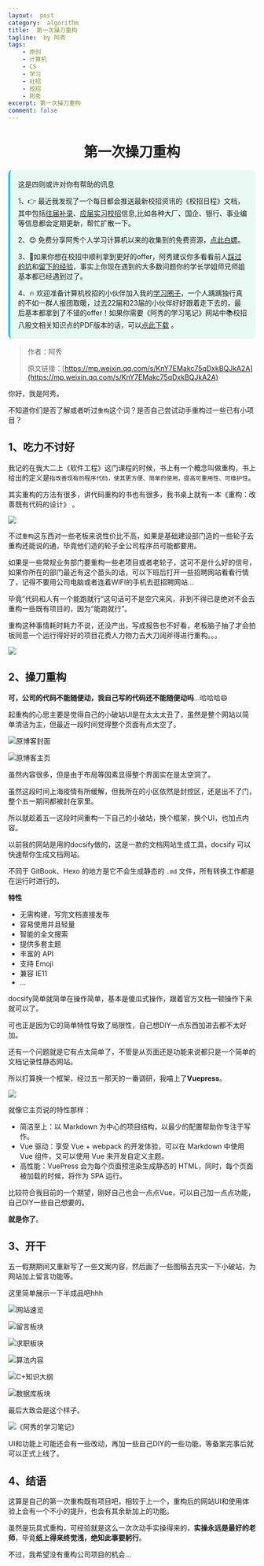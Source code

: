 ```yaml
---
layout:  post
category:  algorithm
title:  第一次操刀重构
tagline:  by 阿秀
tags:
    - 原创
    - 计算机
    - CS
    - 学习
    - 社招
    - 校招
    - 阿秀
excerpt: 第一次操刀重构
comment: false
---
```




<h1 align="center">第一次操刀重构</h1>

<div style="border-color: #24C6DC;
            background-color: #e9f9f3;         
            margin: 1rem 0;
        padding: .25rem 1rem;
        border-left-width: .3rem;
        border-left-style: solid;
        border-radius: .5rem;
        color: inherit;">
  <p>这是四则或许对你有帮助的讯息</p>
  <p>1、👉 最近我发现了一个每日都会推送最新校招资讯的《校招日程》文档，其中包括<a style="text-decoration: underline" href="https://flowus.cn/share/ee50d5eb-3cd5-4f74-880e-95b215dd4ff2" target="_blank">往届补录</a>、<a style="text-decoration: underline" href="https://flowus.cn/share/5f327c98-1e31-46c8-b86b-5ac6105e021f" target="_blank">应届实习校招</a>信息,比如各种大厂、国企、银行、事业编等信息都会定期更新，帮忙扩散一下。</p>  
  <p>2、😍
    免费分享阿秀个人学习计算机以来的收集到的免费资源，<a style="text-decoration: underline" href="/notes/07-resources/01-free/01-introduce.html" target="_blank">点此白嫖</a>。
  </p>
  <p>3、🚀如果你想在校招中顺利拿到更好的offer，阿秀建议你多看看前人<a style="text-decoration: underline" href="https://www.yuque.com/tuobaaxiu/httmmc/npg1k81zeq4wfpyz" target="_blank">踩过的坑</a>和<a style="text-decoration: underline"  target="_blank" href="https://www.yuque.com/tuobaaxiu/httmmc/gge9ppd0mbu2d3dp">留下的经验</a>，事实上你现在遇到的大多数问题你的学长学姐师兄师姐基本都已经遇到过了。
  </p>
  <p>4、🔥 欢迎准备计算机校招的小伙伴加入我的<a  style="text-decoration: underline" href="https://www.yuque.com/tuobaaxiu/httmmc/xg0otqvc17wfx4u9" target="_blank">学习圈子</a>，一个人踽踽独行真的不如一群人报团取暖，过去22届和23届的小伙伴好好跟着走下去的，最后基本都拿到了不错的offer！如果你需要《阿秀的学习笔记》网站中📚︎校招八股文相关知识点的PDF版本的话，可以<a style="text-decoration: underline" href="/notes/08-other/02-question.html#_5、如何下载阿秀的学习笔记内容pdf版本" target="_blank">点此下载</a> 。</p>   </div>

> 作者：阿秀
>
> 原文链接：[https://mp.weixin.qq.com/s/KnY7EMakc75qDxkBQJkA2A](https://mp.weixin.qq.com/s/KnY7EMakc75qDxkBQJkA2A)



你好，我是阿秀。

不知道你们是否了解或者听过`重构`这个词？是否自己尝试动手重构过一些已有小项目？

## 1、吃力不讨好

我记的在我大二上《软件工程》这门课程的时候，书上有一个概念叫做重构，书上给出的定义是`指改善现有的程序代码，使其更方便、简单的使用，提高可重用性、可维护性`。

其实重构的方法有很多，讲代码重构的书也有很多，我书桌上就有一本《重构：改善既有代码的设计》 。

![](https://axiu-image-bed.oss-cn-shanghai.aliyuncs.com/img/202205061409656.png)

 不过`重构`这东西对一些老板来说性价比不高，如果是基础建设部门造的一些轮子去重构还能说的通，毕竟他们造的轮子全公司程序员可能都要用。

如果是一些常规业务部门要重构一些老项目或者老轮子，这可不是什么好的信号，如果你所在的部门最近有这个苗头的话，可以下班后打开一些招聘网站看看行情了，记得不要用公司电脑或者连着WIFI的手机去逛招聘网站...

毕竟”代码和人有一个能跑就行“这句话可不是空穴来风，非到不得已是绝对不会去重构一些既有项目的，因为“能跑就行”。

重构这种事情耗时耗力不说，还没产出，写成报告也不好看，老板脑子抽了才会拍板同意一个运行得好好的项目花费人力物力去大刀阔斧得进行重构。。。

![](https://axiu-image-bed.oss-cn-shanghai.aliyuncs.com/img/202205061524756.png)

## 2、操刀重构

**可，公司的代码不能随便动，我自己写的代码还不能随便动吗**...哈哈哈😄

起重构的心思主要是觉得自己的小破站UI是在太太太丑了，虽然是整个网站以简单清洁为主，但最近一段时间觉得整个页面有点太空了。

![原博客封面](https://axiu-image-bed.oss-cn-shanghai.aliyuncs.com/img/202205061432309.png)



![原博客主页](https://axiu-image-bed.oss-cn-shanghai.aliyuncs.com/img/202205061432003.png)



虽然内容很多，但是由于布局等因素显得整个界面实在是太空洞了。

虽然这段时间上海疫情有所缓解，但我所在的小区依然是封控区，还是出不了门，整个五一期间都被封在家里。

所以就趁着五一这段时间重构一下自己的小破站，换个框架，换个UI，也加点内容。

以前我的网站是用的docsify做的，这是一款的文档网站生成工具，docsify 可以快速帮你生成文档网站。

不同于 GitBook、Hexo 的地方是它不会生成静态的 `.md` 文件，所有转换工作都是在运行时进行的。

**特性**

- 无需构建，写完文档直接发布
- 容易使用并且轻量
- 智能的全文搜索
- 提供多套主题
- 丰富的 API
- 支持 Emoji
- 兼容 IE11
- ...

docsify简单就简单在操作简单，基本是傻瓜式操作，跟着官方文档一顿操作下来就可以了。

可也正是因为它的简单特性导致了局限性，自己想DIY一点东西加进去都不太好加。

还有一个问题就是它有点太简单了，不管是从页面还是功能来说都只是一个简单的文档记录性静态网站。

所以打算换一个框架，经过五一那天的一番调研，我喵上了**Vuepress**。

![](https://axiu-image-bed.oss-cn-shanghai.aliyuncs.com/img/202205061445393.png)

就像它主页说的特性那样：

- 简洁至上：以 Markdown 为中心的项目结构，以最少的配置帮助你专注于写作。
- Vue 驱动：享受 Vue + webpack 的开发体验，可以在 Markdown 中使用 Vue 组件，又可以使用 Vue 来开发自定义主题。
- 高性能：VuePress 会为每个页面预渲染生成静态的 HTML，同时，每个页面被加载的时候，将作为 SPA 运行。

比较符合我目前的一个期望，刚好自己也会一点点Vue，可以自己加一点点功能，自己DIY一些自己想要的。

**就是你了**。

## 3、开干

五一假期期间又重新写了一些文案内容，然后画了一些图稿去充实一下小破站，为网站加上留言功能等。

这里简单展示一下半成品吧hhh

![网站速览](https://axiu-image-bed.oss-cn-shanghai.aliyuncs.com/img/202205061454550.png)



![留言板块](https://axiu-image-bed.oss-cn-shanghai.aliyuncs.com/img/202205061506097.png)

![求职板块](https://axiu-image-bed.oss-cn-shanghai.aliyuncs.com/img/202205061524764.png)



![算法内容](https://axiu-image-bed.oss-cn-shanghai.aliyuncs.com/img/202205061456670.png)



![C+知识大纲](https://axiu-image-bed.oss-cn-shanghai.aliyuncs.com/img/202205061455719.png)



![数据库板块](https://axiu-image-bed.oss-cn-shanghai.aliyuncs.com/img/202205061457681.png)

最后大致会是这个样子。

![《阿秀的学习笔记》](https://axiu-image-bed.oss-cn-shanghai.aliyuncs.com/img/202205061500905.png)

UI和功能上可能还会有一些改动，再加一些自己DIY的一些功能，等备案完事后就可以正式上线了。

## 4、结语

这算是自己的第一次重构既有项目吧，相较于上一个，重构后的网站UI和使用体验上会有一个不小的提升，也会有其余新加上的功能。

虽然是玩具式重构，可经验就是这么一次次动手实操得来的，**实操永远是最好的老师**，毕竟**纸上得来终觉浅，绝知此事要躬行**。

不过，我希望没有重构公司项目的机会...

